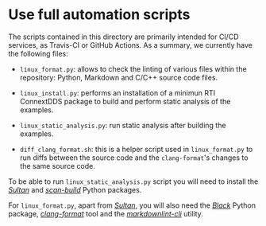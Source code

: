 # Use full automation scripts

The scripts contained in this directory are primarily intended for CI/CD
services, as Travis-CI or GitHub Actions. As a summary, we currently have the
following files:

-   `linux_format.py`: allows to check the linting of various files within the
    repository: Python, Markdown and C/C++ source code files.

-   `linux_install.py`: performs an installation of a minimun RTI ConnextDDS
    package to build and perform static analysis of the examples.

-   `linux_static_analysis.py`: run static analysis after building the
    examples.

-   `diff_clang_format.sh`: this is a helper script used in `linux_format.py`
    to run diffs between the source code and the `clang-format`'s changes to
    the same source code.

To be able to run `linux_static_analysis.py` script you will need to install
the [*Sultan*] and [*scan-build*] Python packages.

For `linux_format.py`, apart from [*Sultan*], you will also need the [*Black*]
Python package, [*clang-format*] tool and the [*markdownlint-cli*] utility.

[*Sultan*]: https://pypi.org/project/sultan/
[*scan-build*]: https://pypi.org/project/scan-build/
[*clang-format*]: https://pypi.org/project/clang-format/9.0.0/
[*Black*]: https://pypi.org/project/black/
[*markdownlint-cli*]: https://www.npmjs.com/package/markdownlint-cli/v/0.23.1
